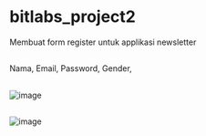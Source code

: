 # bitlabs_project2
Membuat form register untuk applikasi newsletter
##
Nama,
Email,
Password,
Gender,
##
![image](https://user-images.githubusercontent.com/61608860/79555342-9f713600-80c9-11ea-899c-96b07794f7a6.png)
##
![image](https://user-images.githubusercontent.com/61608860/79555583-0a227180-80ca-11ea-9b56-d49952d166f5.png)


